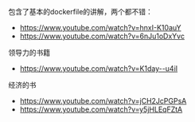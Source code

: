 包含了基本的dockerfile的讲解，两个都不错：
- https://www.youtube.com/watch?v=hnxI-K10auY
- https://www.youtube.com/watch?v=6nJu1oDxYvc

领导力的书籍
- https://www.youtube.com/watch?v=K1day--u4iI

经济的书
- https://www.youtube.com/watch?v=jCH2JcPGPsA
- https://www.youtube.com/watch?v=y5jHLEqFZtA

